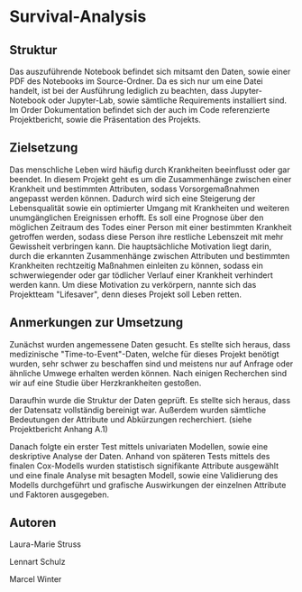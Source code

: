 # Survival-Analysis

## Struktur

Das auszuführende Notebook befindet sich mitsamt den Daten, sowie einer PDF des Notebooks im Source-Ordner.
Da es sich nur um eine Datei handelt, ist bei der Ausführung lediglich zu beachten, dass Jupyter-Notebook oder Jupyter-Lab, sowie sämtliche Requirements installiert sind.
Im Order Dokumentation befindet sich der auch im Code referenzierte Projektbericht, sowie die Präsentation des Projekts.

## Zielsetzung

Das menschliche Leben wird häufig durch Krankheiten beeinflusst oder gar beendet. In
diesem Projekt geht es um die Zusammenhänge zwischen einer Krankheit und bestimmten
Attributen, sodass Vorsorgemaßnahmen angepasst werden können. Dadurch wird sich eine
Steigerung der Lebensqualität sowie ein optimierter Umgang mit Krankheiten und weiteren
unumgänglichen Ereignissen erhofft. Es soll eine Prognose über den möglichen Zeitraum
des Todes einer Person mit einer bestimmten Krankheit getroffen werden, sodass diese
Person ihre restliche Lebenszeit mit mehr Gewissheit verbringen kann. Die hauptsächliche Motivation liegt darin, durch die erkannten Zusammenhänge zwischen Attributen und
bestimmten Krankheiten rechtzeitig Maßnahmen einleiten zu können, sodass ein schwerwiegender oder gar tödlicher Verlauf einer Krankheit verhindert werden kann. Um diese
Motivation zu verkörpern, nannte sich das Projektteam "Lifesaver", denn dieses Projekt
soll Leben retten.

## Anmerkungen zur Umsetzung

Zunächst wurden angemessene Daten gesucht. Es stellte sich heraus, dass medizinische "Time-to-Event"-Daten, welche für dieses Projekt benötigt wurden, sehr schwer zu beschaffen sind und meistens nur auf Anfrage oder ähnliche Umwege erhalten werden können. Nach einigen Recherchen sind wir auf eine Studie über Herzkrankheiten gestoßen.

Daraufhin wurde die Struktur der Daten geprüft. Es stellte sich heraus, dass der Datensatz vollständig bereinigt war. Außerdem wurden sämtliche Bedeutungen der Attribute und Abkürzungen recherchiert. (siehe Projektbericht Anhang A.1)

Danach folgte ein erster Test mittels univariaten Modellen, sowie eine deskriptive Analyse der Daten. Anhand von späteren Tests mittels des finalen Cox-Modells wurden statistisch signifikante Attribute ausgewählt und eine finale Analyse mit besagten Modell, sowie eine Validierung des Modells durchgeführt und grafische Auswirkungen der einzelnen Attribute und Faktoren ausgegeben.

## Autoren

Laura-Marie Struss

Lennart Schulz

Marcel Winter
